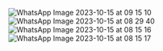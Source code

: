 ![WhatsApp Image 2023-10-15 at 09 15 10](https://github.com/rohaliaputri/Tugas-4/assets/144677172/128e1abc-56af-4fbe-8e27-d2307913fa15)
![WhatsApp Image 2023-10-15 at 08 29 40](https://github.com/rohaliaputri/Tugas-4/assets/144677172/43745926-2456-45da-9300-887cbb938dff)
![WhatsApp Image 2023-10-15 at 08 15 16](https://github.com/rohaliaputri/Tugas-4/assets/144677172/38ef0a7c-13cc-4dc8-883b-255e33f2ed34)
![WhatsApp Image 2023-10-15 at 08 15 17](https://github.com/rohaliaputri/Tugas-4/assets/144677172/6a0c5ab9-01fc-4bb1-ba10-6865c776aedd)

